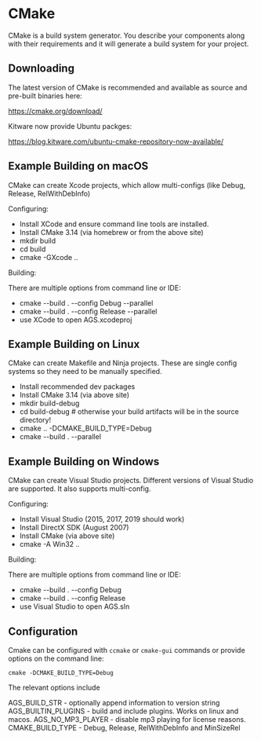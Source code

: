 # CMake

CMake is a build system generator. You describe your components along with their requirements and it will generate a build system for your project.


## Downloading

The latest version of CMake is recommended and available as source and pre-built binaries here:

https://cmake.org/download/

Kitware now provide Ubuntu packges:

https://blog.kitware.com/ubuntu-cmake-repository-now-available/


## Example Building on macOS

CMake can create Xcode projects, which allow multi-configs (like Debug, Release, RelWithDebInfo)

Configuring:

 - Install XCode and ensure command line tools are installed.
 - Install CMake 3.14 (via homebrew or from the above site)
 - mkdir build
 - cd build
 - cmake -GXcode ..

Building:

There are multiple options from command line or IDE:

   - cmake --build . --config Debug --parallel
   - cmake --build . --config Release --parallel
   - use XCode to open AGS.xcodeproj


## Example Building on Linux

CMake can create Makefile and Ninja projects. These are single config systems so they need to be manually specified.

 - Install recommended dev packages
 - Install CMake 3.14 (via above site)
 - mkdir build-debug
 - cd build-debug  # otherwise your build artifacts will be in the source directory!
 - cmake .. -DCMAKE_BUILD_TYPE=Debug
 - cmake --build . --parallel


## Example Building on Windows

CMake can create Visual Studio projects. Different versions of Visual Studio are supported. It also supports multi-config.

Configuring:

 - Install Visual Studio (2015, 2017, 2019 should work)
 - Install DirectX SDK (August 2007)
 - Install CMake (via above site)
 - cmake -A Win32 ..

Building:

There are multiple options from command line or IDE:

 - cmake --build . --config Debug
 - cmake --build . --config Release
 - use Visual Studio to open AGS.sln


## Configuration

Cmake can be configured with `ccmake` or `cmake-gui` commands or provide options on the command line:

    cmake -DCMAKE_BUILD_TYPE=Debug

The relevant options include

 AGS_BUILD_STR - optionally append information to version string
 AGS_BUILTIN_PLUGINS - build and include plugins. Works on linux and macos.
 AGS_NO_MP3_PLAYER - disable mp3 playing for license reasons.
 CMAKE_BUILD_TYPE - Debug, Release, RelWithDebInfo and MinSizeRel

